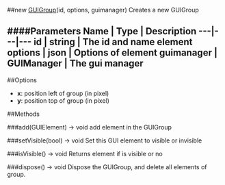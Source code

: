 ##new [GUIGroup](#)(id, options, guimanager)
Creates a new GUIGroup

####Parameters
Name | Type | Description
---|---|---
**id** | string | The id and name element
**options** | json | Options of element
**guimanager** | GUIManager | The gui manager
---

##Options

* **x**: position left of group (in pixel)
* **y**: position top of group (in pixel)

##Methods

###add(GUIElement) → void
add element in the GUIGroup

###setVisible(bool) → void
Set this GUI element to visible or invisible

###isVisible() → void
Returns element if is visible or no

###dispose() → void
Dispose the GUIGroup, and delete all elements of group.
